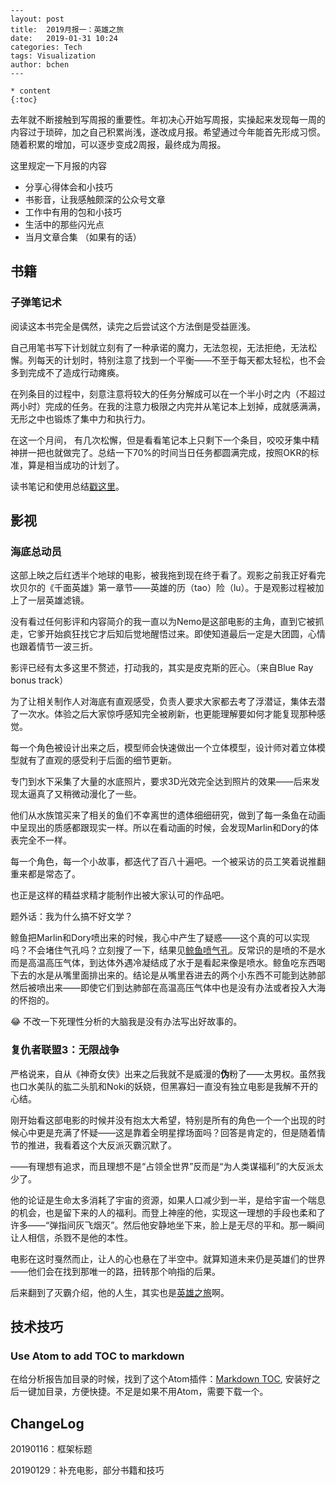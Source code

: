```
---
layout: post
title:  2019月报一：英雄之旅
date:   2019-01-31 10:24
categories: Tech
tags: Visualization
author: bchen
---

* content
{:toc}
```





去年就不断接触到写周报的重要性。年初决心开始写周报，实操起来发现每一周的内容过于琐碎，加之自己积累尚浅，遂改成月报。希望通过今年能首先形成习惯。随着积累的增加，可以逐步变成2周报，最终成为周报。

这里规定一下月报的内容

* 分享心得体会和小技巧
* 书影音，让我感触颇深的公众号文章
* 工作中有用的包和小技巧
* 生活中的那些闪光点
* 当月文章合集 （如果有的话）



## 书籍 

### 子弹笔记术

阅读这本书完全是偶然，读完之后尝试这个方法倒是受益匪浅。

自己用笔书写下计划就立刻有了一种承诺的魔力，无法忽视，无法拒绝，无法松懈。列每天的计划时，特别注意了找到一个平衡——不至于每天都太轻松，也不会多到完成不了造成行动瘫痪。

在列条目的过程中，刻意注意将较大的任务分解成可以在一个半小时之内（不超过两小时）完成的任务。在我的注意力极限之内完并从笔记本上划掉，成就感满满，无形之中也锻炼了集中力和执行力。

在这一个月间， 有几次松懈，但是看看笔记本上只剩下一个条目，咬咬牙集中精神拼一把也就做完了。总结一下70%的时间当日任务都圆满完成，按照OKR的标准，算是相当成功的计划了。



读书笔记和使用总结[戳这里](https://bchen4.github.io/2018/12/28/bullet-journal-mehtod/)。







## 影视

### 海底总动员

这部上映之后红透半个地球的电影，被我拖到现在终于看了。观影之前我正好看完坎贝尔的《千面英雄》第一章节——英雄的历（tao）险（lu）。于是观影过程被加上了一层英雄滤镜。

没有看过任何影评和内容简介的我一直以为Nemo是这部电影的主角，直到它被抓走，它爹开始疯狂找它才后知后觉地醒悟过来。即使知道最后一定是大团圆，心情也跟着情节一波三折。

影评已经有太多这里不赘述，打动我的，其实是皮克斯的匠心。（来自Blue Ray bonus track）

为了让相关制作人对海底有直观感受，负责人要求大家都去考了浮潜证，集体去潜了一次水。体验之后大家惊呼感知完全被刷新，也更能理解要如何才能复现那种感觉。

每一个角色被设计出来之后，模型师会快速做出一个立体模型，设计师对着立体模型就有了直观的感受利于后面的细节更新。

专门到水下采集了大量的水底照片，要求3D光效完全达到照片的效果——后来发现太逼真了又稍微动漫化了一些。

他们从水族馆买来了相关的鱼们不幸离世的遗体细细研究，做到了每一条鱼在动画中呈现出的质感都跟现实一样。所以在看动画的时候，会发现Marlin和Dory的体表完全不一样。

每一个角色，每一个小故事，都迭代了百八十遍吧。一个被采访的员工笑着说推翻重来都是常态了。



也正是这样的精益求精才能制作出被大家认可的作品吧。



题外话：我为什么搞不好文学？

鲸鱼把Marlin和Dory喷出来的时候，我心中产生了疑惑——这个真的可以实现吗？不会堵住气孔吗？立刻搜了一下，结果见[鲸鱼喷气孔](https://zh.wikipedia.org/wiki/%E5%99%B4%E6%B0%A3%E5%AD%94_(%E7%94%9F%E7%89%A9%E5%AD%B8))。反常识的是喷的不是水而是高温高压气体，到达体外遇冷凝结成了水于是看起来像是喷水。鲸鱼吃东西喝下去的水是从嘴里面排出来的。结论是从嘴里吞进去的两个小东西不可能到达肺部然后被喷出来——即使它们到达肺部在高温高压气体中也是没有办法或者投入大海的怀抱的。

:joy: 不改一下死理性分析的大脑我是没有办法写出好故事的。





### 复仇者联盟3：无限战争

严格说来，自从《神奇女侠》出来之后我就不是威漫的**伪**粉了——太男权。虽然我也口水美队的肱二头肌和Noki的妖娆，但黑寡妇一直没有独立电影是我解不开的心结。

刚开始看这部电影的时候并没有抱太大希望，特别是所有的角色一个一个出现的时候心中更是充满了怀疑——这是靠着全明星撑场面吗？回答是肯定的，但是随着情节的推进，我看着这个大反派灭霸沉默了。

——有理想有追求，而且理想不是“占领全世界”反而是“为人类谋福利”的大反派太少了。

他的论证是生命太多消耗了宇宙的资源，如果人口减少到一半，是给宇宙一个喘息的机会，也是留下来的人的福利。而登上神座的他，实现这一理想的手段也柔和了许多——“弹指间灰飞烟灭”。然后他安静地坐下来，脸上是无尽的平和。那一瞬间让人相信，杀戮不是他的本性。

电影在这时戛然而止，让人的心也悬在了半空中。就算知道未来仍是英雄们的世界——他们会在找到那唯一的路，扭转那个响指的后果。

后来翻到了灭霸介绍，他的人生，其实也是[英雄之旅](https://movie.douban.com/subject/24773958/)啊。



## 技术技巧

### Use Atom to add TOC to markdown

在给分析报告加目录的时候，找到了这个Atom插件：[Markdown TOC](https://atom.io/packages/markdown-toc), 安装好之后一键加目录，方便快捷。不足是如果不用Atom，需要下载一个。





## ChangeLog

20190116：框架标题

20190129：补充电影，部分书籍和技巧





